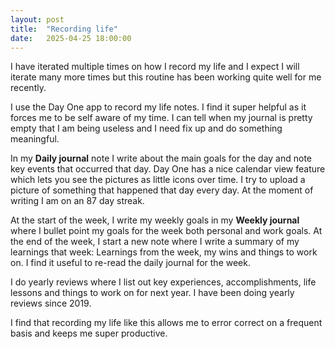 ```yaml
---
layout: post
title:  "Recording life"
date:   2025-04-25 18:00:00
---
```


I have iterated multiple times on how I record my life and I expect I will iterate many 
more times but this routine has been working quite well for me recently.

I use the Day One app to record my life notes. I find it super helpful as it 
forces me to be self aware of my time. I can tell when my journal is pretty 
empty that I am being useless and I need fix up and do something meaningful.


In my **Daily journal** note I write about the main goals for the day and note key events that occurred that day. Day One has a nice calendar view feature which lets you see the pictures as little icons over time. I try to upload a picture of something that happened that day every day. At the moment of writing I am on an 87 day streak.

At the start of the week, I write my weekly goals in my **Weekly journal** 
where I bullet point my goals for the week both personal and work goals. At the end of the week, I start a new note where I write a summary of my learnings that week: Learnings from the week, my wins and things to work on. I find it useful to re-read the daily journal for the week.

I do yearly reviews where I list out key experiences, accomplishments, life lessons and things to work on for next year. I have been doing yearly reviews since 2019.

I find that recording my life like this allows me to error correct on a frequent basis and keeps me super productive.  